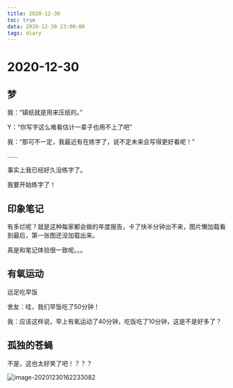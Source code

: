 ```yaml
---
title: 2020-12-30
toc: true
data: 2020-12-30 23:00:00
tags: diary
---
```


# 2020-12-30

## 梦

我：“镇纸就是用来压纸的。”

Y：“你写字这么难看估计一辈子也用不上了吧”

我：“那可不一定，我最近有在练字了，说不定未来会写得更好看呢！”

……

事实上我已经好久没练字了。

我要开始练字了！

## 印象笔记

有多烂呢？就是这种每家都会做的年度报告，卡了快半分钟出不来，图片懒加载看到最后，第一张图还没加载出来。

真是和笔记体验很一致呢。。。

## 有氧运动

远足吃早饭

舍友：哇，我们早饭吃了50分钟！

我：应该这样说，早上有氧运动了40分钟，吃饭吃了10分钟，这是不是好多了？

## 孤独的苍蝇

不是，这也太好笑了吧！？？？





![image-20201230162233082](https://tva1.sinaimg.cn/large/0081Kckwgy1gm5ykv6hazj30yi0sxk9h.jpg)

## 
